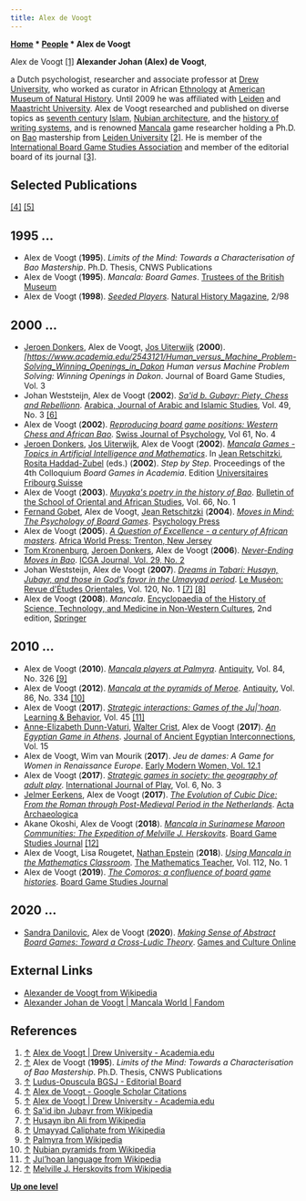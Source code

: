 ```yaml
---
title: Alex de Voogt
---
```

**[Home](Home "Home") * [People](People "People") * Alex de Voogt**

[](https://drew.academia.edu/AlexdeVoogt) Alex de Voogt <a id="cite-note-1" href="#cite-ref-1">[1]</a>
**Alexander Johan (Alex) de Voogt**,

a Dutch psychologist, researcher and associate professor at [Drew University](https://en.wikipedia.org/wiki/Drew_University),
who worked as curator in African [Ethnology](https://en.wikipedia.org/wiki/Ethnology) at [American Museum of Natural History](https://en.wikipedia.org/wiki/American_Museum_of_Natural_History).
Until 2009 he was affiliated with [Leiden](Leiden_University "Leiden University") and [Maastricht University](Maastricht_University "Maastricht University"). Alex de Voogt researched and published on diverse topics as [seventh century](https://en.wikipedia.org/wiki/Timeline_of_7th_century_Muslim_history) [Islam](https://en.wikipedia.org/wiki/Islam), [Nubian architecture](https://en.wikipedia.org/wiki/Nubian_architecture),
and the [history of writing systems](https://en.wikipedia.org/wiki/History_of_writing), and is renowned [Mancala](https://en.wikipedia.org/wiki/Mancala) game researcher holding a Ph.D. on [Bao](Bao "Bao") mastership from [Leiden University](Leiden_University "Leiden University")
<a id="cite-note-2" href="#cite-ref-2">[2]</a>.
He is member of the [International Board Game Studies Association](https://en.wikipedia.org/wiki/International_Board_Game_Studies_Association)
and member of the editorial board of its journal <a id="cite-note-3" href="#cite-ref-3">[3]</a>.

## Selected Publications

<a id="cite-note-4" href="#cite-ref-4">[4]</a> <a id="cite-note-5" href="#cite-ref-5">[5]</a>

## 1995 ...

- Alex de Voogt (**1995**). *Limits of the Mind: Towards a Characterisation of Bao Mastership*. Ph.D. Thesis, CNWS Publications
- Alex de Voogt (**1995**). *Mancala: Board Games*. [Trustees of the British Museum](https://en.wikipedia.org/wiki/List_of_trustees_of_the_British_Museum)
- Alex de Voogt (**1998**). *[Seeded Players](https://www.academia.edu/31179662/Seeded_Players)*. [Natural History Magazine](<https://en.wikipedia.org/wiki/Natural_History_(magazine)>), 2/98

## 2000 ...

- [Jeroen Donkers](Jeroen_Donkers "Jeroen Donkers"), Alex de Voogt, [Jos Uiterwijk](Jos_Uiterwijk "Jos Uiterwijk") (**2000**). *\[<https://www.academia.edu/2543121/Human_versus_Machine_Problem-Solving_Winning_Openings_in_Dakon> Human versus Machine Problem Solving: Winning Openings in Dakon*. Journal of Board Game Studies, Vol. 3
- Johan Weststeijn, Alex de Voogt (**2002**). *[Sa'id b. Gubayr: Piety, Chess and Rebellionn](https://www.academia.edu/3476112/Said_b._Gubayr_Piety_Chess_and_Rebellion)*. [Arabica, Journal of Arabic and Islamic Studies](https://brill.com/view/journals/arab/arab-overview.xml), Vol. 49, No. 3 <a id="cite-note-6" href="#cite-ref-6">[6]</a>
- Alex de Voogt (**2002**). *[Reproducing board game positions: Western Chess and African Bao](https://www.academia.edu/13840134/Reproducing_board_game_positions_Western_Chess_and_African_Bao)*. [Swiss Journal of Psychology](https://en.wikipedia.org/wiki/Swiss_Journal_of_Psychology), Vol 61, No. 4
- [Jeroen Donkers](Jeroen_Donkers "Jeroen Donkers"), [Jos Uiterwijk](Jos_Uiterwijk "Jos Uiterwijk"), Alex de Voogt (**2002**). *[Mancala Games - Topics in Artificial Intelligence and Mathematics](https://cris.maastrichtuniversity.nl/en/publications/mancala-games-topics-in-artificial-intelligence-and-mathematics)*. In [Jean Retschitzki](index.php?title=Jean_Retschitzki&action=edit&redlink=1 "Jean Retschitzki (page does not exist)"), [Rosita Haddad-Zubel](index.php?title=Rosita_Haddad-Zubel&action=edit&redlink=1 "Rosita Haddad-Zubel (page does not exist)") (eds.) (**2002**). *Step by Step*. Proceedings of the 4th Colloquium *Board Games in Academia*. Edition [Universitaires Fribourg Suisse](https://en.wikipedia.org/wiki/University_of_Fribourg)
- Alex de Voogt (**2003**). *[Muyaka's poetry in the history of Bao](https://www.cambridge.org/core/journals/bulletin-of-the-school-of-oriental-and-african-studies/article/muyakas-poetry-in-the-history-of-bao/E64A5B386228261703EB9C6C0AF76A7C)*. [Bulletin of the School of Oriental and African Studies](https://www.cambridge.org/core/journals/bulletin-of-the-school-of-oriental-and-african-studies), Vol. 66, No. 1
- [Fernand Gobet](Fernand_Gobet "Fernand Gobet"), Alex de Voogt, [Jean Retschitzki](index.php?title=Jean_Retschitzki&action=edit&redlink=1 "Jean Retschitzki (page does not exist)") (**2004**). *[Moves in Mind: The Psychology of Board Games](https://www.semanticscholar.org/paper/Moves-in-Mind%3A-The-Psychology-of-Board-Games-Gobet-Voogt/70ee258dd9abac4423c86d6b3395a12dc05550ea)*. [Psychology Press](https://en.wikipedia.org/wiki/Taylor_%26_Francis#Acquired_companies_and_discontinued_imprints)
- Alex de Voogt (**2005**). *[A Question of Excellence - a century of African masters](https://www.amnh.org/research/anthropology/curatorial-research/african-ethnology/a-question-of-excellence)*. [Africa World Press: Trenton, New Jersey](https://allafrica.com/view/publisher/editorial/editorial/id/00010629.html)
- [Tom Kronenburg](index.php?title=Tom_Kronenburg&action=edit&redlink=1 "Tom Kronenburg (page does not exist)"), [Jeroen Donkers](Jeroen_Donkers "Jeroen Donkers"), Alex de Voogt (**2006**). *[Never-Ending Moves in Bao](https://cris.maastrichtuniversity.nl/en/publications/never-ending-moves-in-bao)*. [ICGA Journal, Vol. 29, No. 2](ICGA_Journal#29_2 "ICGA Journal")
- Johan Weststeijn, Alex de Voogt (**2007**). *[Dreams in Tabari: Husayn, Jubayr, and those in God’s favor in the Umayyad period](https://www.academia.edu/2287634/Dreams_in_Tabari_Husayn_Jubayr_and_Those_in_Gods_Favor_in_the_Umayyad_Period_with_Alex_de_Voogt_)*. [Le Muséon: Revue d'Études Orientales](https://en.wikipedia.org/wiki/Le_Mus%C3%A9on), Vol. 120, No. 1 <a id="cite-note-7" href="#cite-ref-7">[7]</a> <a id="cite-note-8" href="#cite-ref-8">[8]</a>
- Alex de Voogt (**2008**). *Mancala*. [Encyclopaedia of the History of Science, Technology, and Medicine in Non-Western Cultures](https://en.wikipedia.org/wiki/Encyclopaedia_of_the_History_of_Science,_Technology,_and_Medicine_in_Non-Western_Cultures), 2nd edition, [Springer](https://en.wikipedia.org/wiki/Springer_Science%2BBusiness_Media)

## 2010 ...

- Alex de Voogt (**2010**). *[Mancala players at Palmyra](https://www.cambridge.org/core/journals/antiquity/article/mancala-players-at-palmyra/361DC6A6EB4821544A5EA4DD4891DDBE)*. [Antiquity](<https://en.wikipedia.org/wiki/Antiquity_(journal)>), Vol. 84, No. 326 <a id="cite-note-9" href="#cite-ref-9">[9]</a>
- Alex de Voogt (**2012**). *[Mancala at the pyramids of Meroe](https://www.cambridge.org/core/journals/antiquity/article/mancala-at-the-pyramids-of-meroe/00BD0822EA05B8C07BE5B9255AC23ABD#)*. [Antiquity](<https://en.wikipedia.org/wiki/Antiquity_(journal)>), Vol. 86, No. 334 <a id="cite-note-10" href="#cite-ref-10">[10]</a>
- Alex de Voogt (**2017**). *[Strategic interactions: Games of the Ju|'hoan](https://link.springer.com/article/10.3758/s13420-017-0281-2)*. [Learning & Behavior](https://en.wikipedia.org/wiki/Learning_%26_Behavior), Vol. 45 <a id="cite-note-11" href="#cite-ref-11">[11]</a>
- [Anne-Elizabeth Dunn-Vaturi](https://www.ancientgames.org/tag/anne-elizabeth-dunn-vaturi/), [Walter Crist](https://www.ancientgames.org/tag/walter-crist/), Alex de Voogt (**2017**). *[An Egyptian Game in Athens](https://egyptianexpedition.org/articles/an-egyptian-game-in-athens/)*. [Journal of Ancient Egyptian Interconnections](https://egyptianexpedition.org/), Vol. 15
- Alex de Voogt, Wim van Mourik (**2017**). *Jeu de dames: A Game for Women in Renaissance Europe*. [Early Modern Women, Vol. 12.1](https://www.acmrs.org/early-modern-women-journal-volume-12-1/)
- Alex de Voogt (**2017**). *[Strategic games in society: the geography of adult play](https://www.tandfonline.com/doi/abs/10.1080/21594937.2017.1382986?journalCode=rijp20)*. [International Journal of Play](https://en.wikipedia.org/wiki/International_Journal_of_Play), Vol. 6, No. 3
- [Jelmer Eerkens](https://scholar.google.com/citations?user=Slp14pcAAAAJ&hl=en), Alex de Voogt (**2017**). *[The Evolution of Cubic Dice: From the Roman through Post-Medieval Period in the Netherlands](https://www.academia.edu/35687333/The_Evolution_of_Cubic_Dice_From_the_Roman_through_Post-Medieval_Period_in_the_Netherlands)*. [Acta Archaeologica](https://en.wikipedia.org/wiki/Acta_Archaeologica)
- Akane Okoshi, Alex de Voogt (**2018**). *[Mancala in Surinamese Maroon Communities: The Expedition of Melville J. Herskovits](https://www.academia.edu/37368453/Mancala_in_Surinamese_Maroon_Communities_The_Expedition_of_Melville_J._Herskovits)*. [Board Game Studies Journal](https://content.sciendo.com/view/journals/bgs/bgs-overview.xml?language=en) <a id="cite-note-12" href="#cite-ref-12">[12]</a>
- Alex de Voogt, Lisa Rougetet, [Nathan Epstein](https://github.com/NathanEpstein) (**2018**). *[Using Mancala in the Mathematics Classroom](https://www.nctm.org/Publications/Mathematics-Teacher/2018/Vol112/Issue1/Using-Mancala-in-the-Mathematics-Classroom/)*. [The Mathematics Teacher](https://en.wikipedia.org/wiki/National_Council_of_Teachers_of_Mathematics#Journals), Vol. 112, No. 1
- Alex de Voogt (**2019**). *[The Comoros: a confluence of board game histories](https://content.sciendo.com/view/journals/bgs/13/1/article-p1.xml)*. [Board Game Studies Journal](https://content.sciendo.com/view/journals/bgs/bgs-overview.xml?language=en)

## 2020 ...

- [Sandra Danilovic](https://scholar.google.com/citations?user=tAxBmhwAAAAJ&hl=en), Alex de Voogt (**2020**). *[Making Sense of Abstract Board Games: Toward a Cross-Ludic Theory](https://journals.sagepub.com/doi/abs/10.1177/1555412020914722)*. [Games and Culture Online](https://en.wikipedia.org/wiki/Games_and_Culture)

## External Links

- [Alexander de Voogt from Wikipedia](https://en.wikipedia.org/wiki/Alexander_de_Voogt)
- [Alexander Johan de Voogt | Mancala World | Fandom](https://mancala.fandom.com/wiki/Alexander_Johan_de_Voogt)

## References

1. <a id="cite-ref-1" href="#cite-note-1">↑</a> [Alex de Voogt | Drew University - Academia.edu](https://drew.academia.edu/AlexdeVoogt)
1. <a id="cite-ref-2" href="#cite-note-2">↑</a> Alex de Voogt (**1995**). *Limits of the Mind: Towards a Characterisation of Bao Mastership*. Ph.D. Thesis, CNWS Publications
1. <a id="cite-ref-3" href="#cite-note-3">↑</a> [Ludus-Opuscula BGSJ - Editorial Board](http://bgsj.ludus-opuscula.org/Home/WebPageDetails?Page=Editorial%20Board)
1. <a id="cite-ref-4" href="#cite-note-4">↑</a> [Alex de Voogt - Google Scholar Citations](https://scholar.google.com/citations?user=zSbdmvwAAAAJ&hl=en)
1. <a id="cite-ref-5" href="#cite-note-5">↑</a> [Alex de Voogt | Drew University - Academia.edu](https://drew.academia.edu/AlexdeVoogt)
1. <a id="cite-ref-6" href="#cite-note-6">↑</a> [Sa'id ibn Jubayr from Wikipedia](https://en.wikipedia.org/wiki/Sa%27id_ibn_Jubayr)
1. <a id="cite-ref-7" href="#cite-note-7">↑</a> [Husayn ibn Ali from Wikipedia](https://en.wikipedia.org/wiki/Husayn_ibn_Ali)
1. <a id="cite-ref-8" href="#cite-note-8">↑</a> [Umayyad Caliphate from Wikipedia](https://en.wikipedia.org/wiki/Umayyad_Caliphate)
1. <a id="cite-ref-9" href="#cite-note-9">↑</a> [Palmyra from Wikipedia](https://en.wikipedia.org/wiki/Palmyra)
1. <a id="cite-ref-10" href="#cite-note-10">↑</a> [Nubian pyramids from Wikipedia](https://en.wikipedia.org/wiki/Nubian_pyramids)
1. <a id="cite-ref-11" href="#cite-note-11">↑</a> [Juǀʼhoan language from Wikipedia](https://en.wikipedia.org/wiki/Ju%C7%80%CA%BChoan_language)
1. <a id="cite-ref-12" href="#cite-note-12">↑</a> [Melville J. Herskovits from Wikipedia](https://en.wikipedia.org/wiki/Melville_J._Herskovits)

**[Up one level](People "People")**


